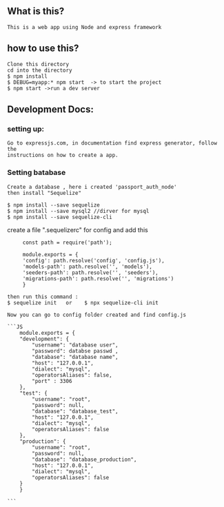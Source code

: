 ## What is this? 
    This is a web app using Node and express framework

## how to use this?
    Clone this directory
    cd into the directory
    $ npm install
    $ DEBUG=myapp:* npm start  -> to start the project
    $ npm start ->run a dev server 

## Development Docs:
### setting up:
    Go to expressjs.com, in documentation find express generator, follow the
    instructions on how to create a app.

### Setting batabase 
    Create a database , here i created 'passport_auth_node'
    then install "Sequelize"

    $ npm install --save sequelize
    $ npm install --save mysql2 //dirver for mysql
    $ npm install --save sequelize-cli

   create a file ".sequelizerc" for config and add this
   ```JS
        const path = require('path');

        module.exports = {
        'config': path.resolve('config', 'config.js'),
        'models-path': path.resolve('', 'models'),
        'seeders-path': path.resolve('', 'seeders'),
        'migrations-path': path.resolve('', 'migrations')
        }
   ```

    then run this command :
    $ sequelize init   or    $ npx sequelize-cli init

    Now you can go to config folder created and find config.js

    ```JS
        module.exports = {
        "development": {
            "username": "database user",
            "password": databse passwd ,
            "database": "database name",
            "host": "127.0.0.1",
            "dialect": "mysql",
            "operatorsAliases": false,
            "port" : 3306
        },
        "test": {
            "username": "root",
            "password": null,
            "database": "database_test",
            "host": "127.0.0.1",
            "dialect": "mysql",
            "operatorsAliases": false
        },
        "production": {
            "username": "root",
            "password": null,
            "database": "database_production",
            "host": "127.0.0.1",
            "dialect": "mysql",
            "operatorsAliases": false
        }
        }

    ```
<!-- 
    ```JS 
        const Sequelize = require('sequelize');

        const sequelize = new Sequelize(
            'database', 
            'username', 
            'password', 
            {
                host: 'localhost',
                dialect: 'mysql'
            });
    ``` -->

